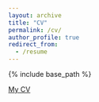 ```yaml
---
layout: archive
title: "CV"
permalink: /cv/
author_profile: true
redirect_from:
  - /resume
---
```


{% include base_path %}


[My CV](CV_Jamiree_Harrison.pdf)

